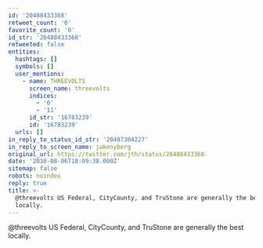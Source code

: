 ```yaml
---
id: '20488433368'
retweet_count: '0'
favorite_count: '0'
id_str: '20488433368'
retweeted: false
entities:
  hashtags: []
  symbols: []
  user_mentions:
    - name: THREEVOLTS
      screen_name: threevolts
      indices:
        - '0'
        - '11'
      id_str: '16783239'
      id: '16783239'
  urls: []
in_reply_to_status_id_str: '20487304227'
in_reply_to_screen_name: jakenyberg
original_url: https://twitter.com/jth/status/20488433368
date: '2010-08-06T18:09:38.000Z'
sitemap: false
robots: noindex
reply: true
title: >-
  @threevolts US Federal, CityCounty, and TruStone are generally the best
  locally.
---
```


@threevolts US Federal, CityCounty, and TruStone are generally the best locally.
